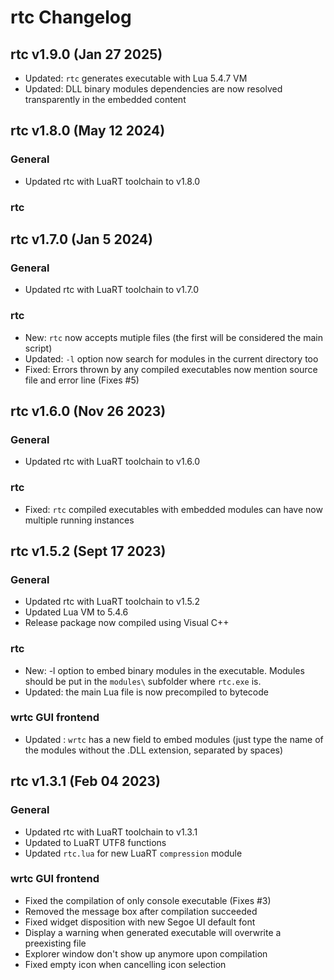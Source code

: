 # rtc Changelog

## rtc v1.9.0 (Jan 27 2025)
- Updated: `rtc` generates executable with Lua 5.4.7 VM
- Updated: DLL binary modules dependencies are now resolved transparently in the embedded content


## rtc v1.8.0 (May 12 2024)

### General
- Updated rtc with LuaRT toolchain to v1.8.0

### rtc


## rtc v1.7.0 (Jan 5 2024)

### General
- Updated rtc with LuaRT toolchain to v1.7.0

### rtc
- New: `rtc` now accepts mutiple files (the first will be considered the main script)
- Updated: `-l` option now search for modules in the current directory too
- Fixed: Errors thrown by any compiled executables now mention source file and error line (Fixes #5)

## rtc v1.6.0 (Nov 26 2023)

### General
- Updated rtc with LuaRT toolchain to v1.6.0

### rtc
- Fixed: `rtc` compiled executables with embedded modules can have now multiple running instances


## rtc v1.5.2 (Sept 17 2023)

### General
- Updated rtc with LuaRT toolchain to v1.5.2
- Updated Lua VM to 5.4.6
- Release package now compiled using Visual C++

### rtc
- New: -l option to embed binary modules in the executable. Modules should be put in the `modules\` subfolder where `rtc.exe` is.
- Updated: the main Lua file is now precompiled to bytecode

### wrtc GUI frontend
- Updated : `wrtc` has a new field to embed modules (just type the name of the modules without the .DLL extension, separated by spaces)


## rtc v1.3.1 (Feb 04 2023)

### General
- Updated rtc with LuaRT toolchain to v1.3.1
- Updated to LuaRT UTF8 functions
- Updated `rtc.lua` for new LuaRT `compression` module

### wrtc GUI frontend
- Fixed the compilation of only console executable (Fixes #3)
- Removed the message box after compilation succeeded 
- Fixed widget disposition with new Segoe UI default font 
- Display a warning when generated executable will overwrite a preexisting file
- Explorer window don't show up anymore upon compilation
- Fixed empty icon when cancelling icon selection